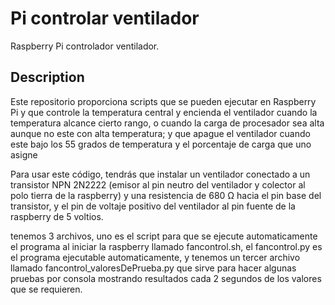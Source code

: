 # Pi controlar ventilador

Raspberry Pi controlador ventilador.

## Description

Este repositorio proporciona scripts que se pueden ejecutar en Raspberry Pi y que
controle la temperatura central y encienda el ventilador cuando la temperatura alcance
cierto rango, o cuando la carga de procesador sea alta aunque no este con alta temperatura;
y que apague el ventilador cuando este bajo los 55 grados de temperatura y el porcentaje
de carga que uno asigne


Para usar este código, tendrás que instalar un ventilador conectado a un transistor NPN 2N2222 (emisor
al pin neutro del ventilador y colector al polo tierra de la raspberry) y una resistencia de 680 Ω 
hacia el pin base del transistor, y el pin de voltaje positivo del ventilador al pin fuente de 
la raspberry de 5 voltios. 

tenemos 3 archivos, uno es el script para que se ejecute automaticamente el programa al iniciar la 
raspberry llamado fancontrol.sh, el fancontrol.py es el programa ejecutable automaticamente, y 
tenemos un tercer archivo llamado fancontrol_valoresDePrueba.py que sirve para hacer algunas pruebas 
por consola mostrando resultados cada 2 segundos de los valores que se requieren.